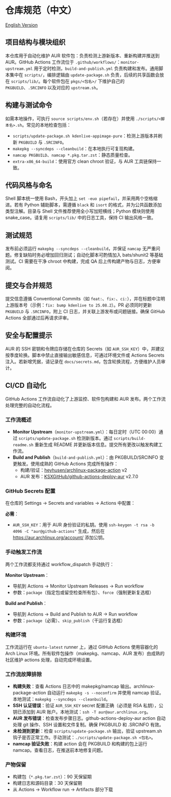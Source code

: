 # 仓库规范（中文）

[English Version](guidelines.en.md)

## 项目结构与模块组织
本仓库用于自动化维护 AUR 软件包：负责检测上游新版本、重新构建并推送到 AUR。GitHub Actions 工作流位于 `.github/workflows/`：`monitor-upstream.yml` 用于定时检测，`build-and-publish.yml` 负责构建和发布。通用脚本集中在 `scripts/`，编排逻辑由 `update-package.sh` 负责，后续的共享函数会放在 `scripts/lib/`。每个软件包在 `pkgs/<包名>/` 下维护自己的 `PKGBUILD`、`.SRCINFO` 以及对应的 `upstream.sh`。

## 构建与测试命令
如需本地操作，可执行 `source scripts/env.sh`（若存在）并使用 `./scripts/<脚本名>.sh`。常见的本地检查包括：
- `scripts/update-package.sh kdenlive-appimage-pure`：检测上游版本并刷新 `PKGBUILD` 与 `.SRCINFO`。
- `makepkg --syncdeps --cleanbuild`：在本地执行可复现构建。
- `namcap PKGBUILD`、`namcap *.pkg.tar.zst`：静态质量检查。
- `extra-x86_64-build`：使用官方 clean chroot 验证，与 AUR 工具链保持一致。

## 代码风格与命名
Shell 脚本统一使用 Bash，开头加上 `set -euo pipefail`，并采用两个空格缩进。若有 Python 辅助脚本，需遵循 `black` 和 `isort` 的格式，并为公共函数添加类型注解。目录与 Shell 文件推荐使用全小写加短横线；Python 模块则使用 snake_case。请复用 `scripts/lib/` 中的日志工具，保持 CI 输出风格一致。

## 测试规范
发布前必须运行 `makepkg --syncdeps --cleanbuild`，并保证 `namcap` 无严重问题。修复缺陷时务必增加回归测试；自动化脚本可酌情加入 bats/shunit2 等基础测试。CI 需要在干净 chroot 中构建，完成 QA 后上传构建产物与日志，方便审阅。

## 提交与合并规范
提交信息遵循 Conventional Commits（如 `feat:`、`fix:`、`ci:`），并在标题中注明上游版本号（示例：`fix: bump kdenlive to 25.08.2`）。PR 必须同时更新 `PKGBUILD` 与 `.SRCINFO`，附上 CI 日志，并关联上游发布或问题链接。确保 GitHub Actions 全部通过后再请求评审。

## 安全与配置提示
AUR 的 SSH 密钥和令牌应存储在仓库的 Secrets（如 `AUR_SSH_KEY`）中，并建议按季度轮换。脚本中禁止直接输出敏感信息，可通过环境文件或 Actions Secrets 注入。若新增凭据，请记录在 `docs/secrets.md`，包含轮换流程，方便维护人员审计。

## CI/CD 自动化
GitHub Actions 工作流自动化了上游监控、软件包构建和 AUR 发布。两个工作流处理完整的自动化流程。

### 工作流概述
- **Monitor Upstream**（`monitor-upstream.yml`）：每日定时（UTC 00:00）通过 `scripts/update-package.sh` 检测新版本。通过 `scripts/build-readme.sh` 重新生成 README 并更新版本信息。提交所有更改以触发构建工作流。
- **Build and Publish**（`build-and-publish.yml`）：由 PKGBUILD/SRCINFO 变更触发。使用成熟的 GitHub Actions 完成所有操作：
  - 构建/验证：[heyhusen/archlinux-package-action](https://github.com/heyhusen/archlinux-package-action) v2
  - AUR 发布：[KSXGitHub/github-actions-deploy-aur](https://github.com/KSXGitHub/github-actions-deploy-aur) v2.7.0

### GitHub Secrets 配置
在仓库的 Settings → Secrets and variables → Actions 中配置：

**必需**：
- `AUR_SSH_KEY`：用于 AUR 身份验证的私钥。使用 `ssh-keygen -t rsa -b 4096 -C "aur@github-actions"` 生成，然后在 https://aur.archlinux.org/account/ 添加公钥。

### 手动触发工作流
两个工作流都支持通过 workflow_dispatch 手动执行：

**Monitor Upstream**：
- 导航到 Actions → Monitor Upstream Releases → Run workflow
- 参数：`package`（指定包或留空检查所有包）、`force`（强制更新复选框）

**Build and Publish**：
- 导航到 Actions → Build and Publish to AUR → Run workflow
- 参数：`package`（必需）、`skip_publish`（干运行复选框）

### 构建环境
工作流运行在 `ubuntu-latest` runner 上，通过 GitHub Actions 使用容器化的 Arch Linux 环境。所有软件包操作（makepkg、namcap、AUR 发布）由成熟的社区维护 actions 处理，自动完成环境设置。

### 工作流故障排除
- **构建失败**：查看 Actions 日志中的 makepkg/namcap 输出。archlinux-package-action 自动运行 `makepkg -s --noconfirm` 并使用 namcap 验证。本地测试：`makepkg --syncdeps --cleanbuild`。
- **SSH 认证错误**：验证 `AUR_SSH_KEY` secret 配置正确（必须是 RSA 私钥），公钥已添加到 AUR 账户。本地测试：`ssh -T aur@aur.archlinux.org`。
- **AUR 发布错误**：检查发布步骤日志。github-actions-deploy-aur action 自动处理 git 操作、SSH 设置和文件复制。确保 PKGBUILD 和 .SRCINFO 有效。
- **未检测到更新**：检查 `scripts/update-package.sh` 输出，验证 upstream.sh 钩子是否正常工作。手动测试：`./scripts/update-package.sh <包名>`。
- **namcap 验证失败**：构建 action 会在 PKGBUILD 和构建的包上运行 namcap。查看日志，在推送前本地修复问题。

### 产物保留
- 构建包（`*.pkg.tar.zst`）：90 天保留期
- 构建日志和源码目录：30 天保留期
- 从 Actions → Workflow run → Artifacts 部分下载
